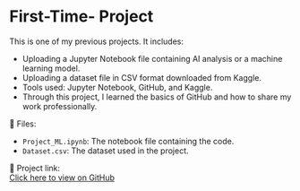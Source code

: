 # First-Time- Project

This is one of my previous projects. It includes:

- Uploading a Jupyter Notebook file containing AI analysis or a machine learning model.
- Uploading a dataset file in CSV format downloaded from Kaggle.
- Tools used: Jupyter Notebook, GitHub, and Kaggle.
- Through this project, I learned the basics of GitHub and how to share my work professionally.

📁 Files:
- `Project_ML.ipynb`: The notebook file containing the code.
- `Dataset.csv`: The dataset used in the project.

📌 Project link:  
[Click here to view on GitHub](https://github.com/Rana-Mohammed-Alzahrani/First-Time-)
